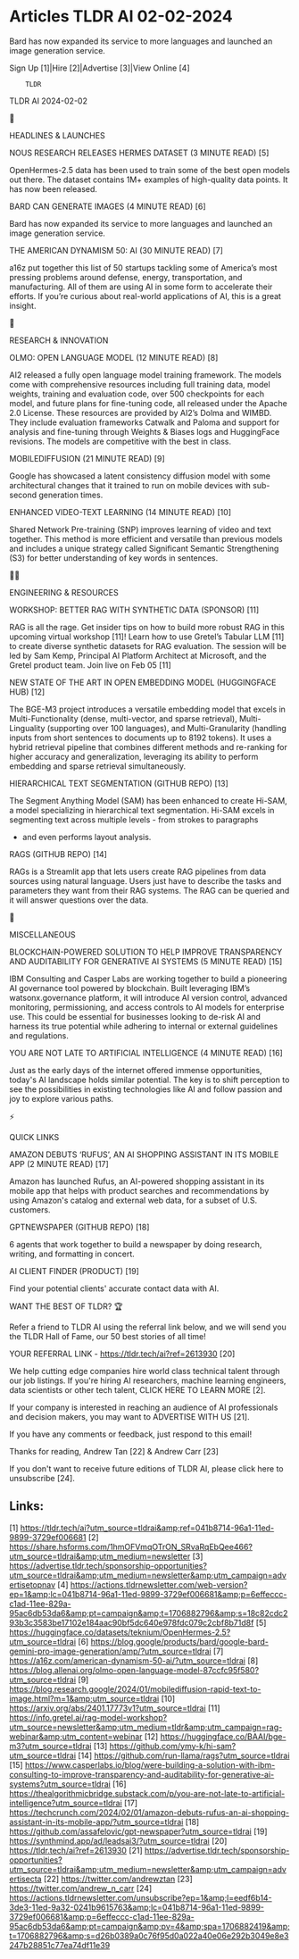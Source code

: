 # Articles TLDR AI 02-02-2024

Bard has now expanded its service to more languages and launched an
image generation service.  

Sign Up [1]|Hire [2]|Advertise [3]|View Online [4] 

		TLDR 

TLDR AI 2024-02-02

🚀 

HEADLINES & LAUNCHES

 NOUS RESEARCH RELEASES HERMES DATASET (3 MINUTE READ) [5] 

 OpenHermes-2.5 data has been used to train some of the best open
models out there. The dataset contains 1M+ examples of high-quality
data points. It has now been released. 

 BARD CAN GENERATE IMAGES (4 MINUTE READ) [6] 

 Bard has now expanded its service to more languages and launched an
image generation service. 

 THE AMERICAN DYNAMISM 50: AI (30 MINUTE READ) [7] 

 a16z put together this list of 50 startups tackling some of
America’s most pressing problems around defense, energy,
transportation, and manufacturing. All of them are using AI in some
form to accelerate their efforts. If you’re curious about real-world
applications of AI, this is a great insight. 

🧠 

RESEARCH & INNOVATION

 OLMO: OPEN LANGUAGE MODEL (12 MINUTE READ) [8] 

 AI2 released a fully open language model training framework. The
models come with comprehensive resources including full training data,
model weights, training and evaluation code, over 500 checkpoints for
each model, and future plans for fine-tuning code, all released under
the Apache 2.0 License. These resources are provided by AI2’s Dolma
and WIMBD. They include evaluation frameworks Catwalk and Paloma and
support for analysis and fine-tuning through Weights & Biases logs and
HuggingFace revisions. The models are competitive with the best in
class. 

 MOBILEDIFFUSION (21 MINUTE READ) [9] 

 Google has showcased a latent consistency diffusion model with some
architectural changes that it trained to run on mobile devices with
sub-second generation times. 

 ENHANCED VIDEO-TEXT LEARNING (14 MINUTE READ) [10] 

 Shared Network Pre-training (SNP) improves learning of video and text
together. This method is more efficient and versatile than previous
models and includes a unique strategy called Significant Semantic
Strengthening (S3) for better understanding of key words in sentences.


🧑‍💻 

ENGINEERING & RESOURCES

 WORKSHOP: BETTER RAG WITH SYNTHETIC DATA (SPONSOR) [11] 

 RAG is all the rage. Get insider tips on how to build more robust RAG
in this upcoming virtual workshop [11]!
Learn how to use Gretel’s Tabular LLM [11] to create diverse
synthetic datasets for RAG evaluation. The session will be led by Sam
Kemp, Principal AI Platform Architect at Microsoft, and the Gretel
product team. Join live on Feb 05 [11]

 NEW STATE OF THE ART IN OPEN EMBEDDING MODEL (HUGGINGFACE HUB) [12] 

 The BGE-M3 project introduces a versatile embedding model that excels
in Multi-Functionality (dense, multi-vector, and sparse retrieval),
Multi-Linguality (supporting over 100 languages), and
Multi-Granularity (handling inputs from short sentences to documents
up to 8192 tokens). It uses a hybrid retrieval pipeline that combines
different methods and re-ranking for higher accuracy and
generalization, leveraging its ability to perform embedding and sparse
retrieval simultaneously. 

 HIERARCHICAL TEXT SEGMENTATION (GITHUB REPO) [13] 

 The Segment Anything Model (SAM) has been enhanced to create Hi-SAM,
a model specializing in hierarchical text segmentation. Hi-SAM excels
in segmenting text across multiple levels - from strokes to paragraphs
- and even performs layout analysis. 

 RAGS (GITHUB REPO) [14] 

 RAGs is a Streamlit app that lets users create RAG pipelines from
data sources using natural language. Users just have to describe the
tasks and parameters they want from their RAG systems. The RAG can be
queried and it will answer questions over the data. 

🎁 

MISCELLANEOUS

 BLOCKCHAIN-POWERED SOLUTION TO HELP IMPROVE TRANSPARENCY AND
AUDITABILITY FOR GENERATIVE AI SYSTEMS (5 MINUTE READ) [15] 

 IBM Consulting and Casper Labs are working together to build a
pioneering AI governance tool powered by blockchain. Built leveraging
IBM’s watsonx.governance platform, it will introduce AI version
control, advanced monitoring, permissioning, and access controls to AI
models for enterprise use. This could be essential for businesses
looking to de-risk AI and harness its true potential while adhering to
internal or external guidelines and regulations. 

 YOU ARE NOT LATE TO ARTIFICIAL INTELLIGENCE (4 MINUTE READ) [16] 

 Just as the early days of the internet offered immense opportunities,
today's AI landscape holds similar potential. The key is to shift
perception to see the possibilities in existing technologies like AI
and follow passion and joy to explore various paths. 

⚡ 

QUICK LINKS

 AMAZON DEBUTS ‘RUFUS’, AN AI SHOPPING ASSISTANT IN ITS MOBILE APP
(2 MINUTE READ) [17] 

 Amazon has launched Rufus, an AI-powered shopping assistant in its
mobile app that helps with product searches and recommendations by
using Amazon's catalog and external web data, for a subset of U.S.
customers. 

 GPTNEWSPAPER (GITHUB REPO) [18] 

 6 agents that work together to build a newspaper by doing research,
writing, and formatting in concert. 

 AI CLIENT FINDER (PRODUCT) [19] 

 Find your potential clients' accurate contact data with AI. 

WANT THE BEST OF TLDR? 🏆

Refer a friend to TLDR AI using the referral link below, and we will
send you the TLDR Hall of Fame, our 50 best stories of all time!

YOUR REFERRAL LINK - https://tldr.tech/ai?ref=2613930 [20]

 We help cutting edge companies hire world class technical talent
through our job listings. If you're hiring AI researchers, machine
learning engineers, data scientists or other tech talent, CLICK HERE
TO LEARN MORE [2]. 

If your company is interested in reaching an audience of AI
professionals and decision makers, you may want to ADVERTISE WITH US
[21]. 

If you have any comments or feedback, just respond to this email! 

Thanks for reading, 
Andrew Tan [22] & Andrew Carr [23] 

If you don't want to receive future editions of TLDR AI, please click
here to unsubscribe [24]. 

 

Links:
------
[1] https://tldr.tech/ai?utm_source=tldrai&amp;ref=041b8714-96a1-11ed-9899-3729ef006681
[2] https://share.hsforms.com/1hmOFVmqOTrON_SRvaRqEbQee466?utm_source=tldrai&amp;utm_medium=newsletter
[3] https://advertise.tldr.tech/sponsorship-opportunities?utm_source=tldrai&amp;utm_medium=newsletter&amp;utm_campaign=advertisetopnav
[4] https://actions.tldrnewsletter.com/web-version?ep=1&amp;lc=041b8714-96a1-11ed-9899-3729ef006681&amp;p=6effeccc-c1ad-11ee-829a-95ac6db53da6&amp;pt=campaign&amp;t=1706882796&amp;s=18c82cdc293b3c3583be17102e184aac90bf5dc640e978fdc079c2cbf8b71d8f
[5] https://huggingface.co/datasets/teknium/OpenHermes-2.5?utm_source=tldrai
[6] https://blog.google/products/bard/google-bard-gemini-pro-image-generation/amp/?utm_source=tldrai
[7] https://a16z.com/american-dynamism-50-ai/?utm_source=tldrai
[8] https://blog.allenai.org/olmo-open-language-model-87ccfc95f580?utm_source=tldrai
[9] https://blog.research.google/2024/01/mobilediffusion-rapid-text-to-image.html?m=1&amp;utm_source=tldrai
[10] https://arxiv.org/abs/2401.17773v1?utm_source=tldrai
[11] https://info.gretel.ai/rag-model-workshop?utm_source=newsletter&amp;utm_medium=tldr&amp;utm_campaign=rag-webinar&amp;utm_content=webinar
[12] https://huggingface.co/BAAI/bge-m3?utm_source=tldrai
[13] https://github.com/ymy-k/hi-sam?utm_source=tldrai
[14] https://github.com/run-llama/rags?utm_source=tldrai
[15] https://www.casperlabs.io/blog/were-building-a-solution-with-ibm-consulting-to-improve-transparency-and-auditability-for-generative-ai-systems?utm_source=tldrai
[16] https://thealgorithmicbridge.substack.com/p/you-are-not-late-to-artificial-intelligence?utm_source=tldrai
[17] https://techcrunch.com/2024/02/01/amazon-debuts-rufus-an-ai-shopping-assistant-in-its-mobile-app/?utm_source=tldrai
[18] https://github.com/assafelovic/gpt-newspaper?utm_source=tldrai
[19] https://synthmind.app/ad/leadsai3/?utm_source=tldrai
[20] https://tldr.tech/ai?ref=2613930
[21] https://advertise.tldr.tech/sponsorship-opportunities?utm_source=tldrai&amp;utm_medium=newsletter&amp;utm_campaign=advertisecta
[22] https://twitter.com/andrewztan
[23] https://twitter.com/andrew_n_carr
[24] https://actions.tldrnewsletter.com/unsubscribe?ep=1&amp;l=eedf6b14-3de3-11ed-9a32-0241b9615763&amp;lc=041b8714-96a1-11ed-9899-3729ef006681&amp;p=6effeccc-c1ad-11ee-829a-95ac6db53da6&amp;pt=campaign&amp;pv=4&amp;spa=1706882419&amp;t=1706882796&amp;s=d26b0389a0c76f95d0a022a40e06e292b3049e8e3247b28851c77ea74df11e39